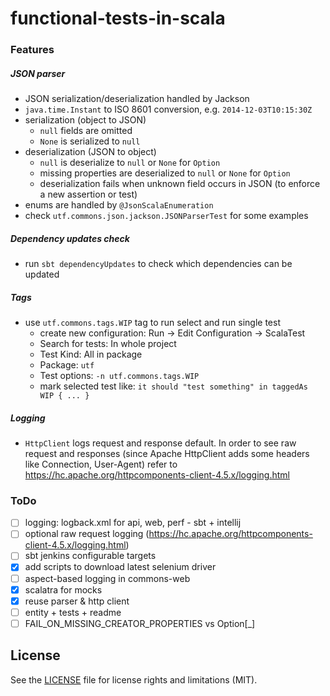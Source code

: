 # functional-tests-in-scala

### Features

##### JSON parser
* JSON serialization/deserialization handled by Jackson
* `java.time.Instant` to ISO 8601 conversion, e.g. `2014-12-03T10:15:30Z`
* serialization (object to JSON)
  * `null` fields are omitted
  * `None` is serialized to `null`
* deserialization (JSON to object)
  * `null` is deserialize to `null` or `None` for `Option`
  * missing properties are deserialized to `null` or `None` for `Option`
  * deserialization fails when unknown field occurs in JSON (to enforce a new assertion or test)
* enums are handled by `@JsonScalaEnumeration` 
* check `utf.commons.json.jackson.JSONParserTest` for some examples

##### Dependency updates check
* run `sbt dependencyUpdates` to check which dependencies can be updated

##### Tags
* use `utf.commons.tags.WIP` tag to run select and run single test
    * create new configuration: Run -> Edit Configuration -> ScalaTest
    * Search for tests: In whole project
    * Test Kind: All in package
    * Package: `utf`
    * Test options: `-n utf.commons.tags.WIP`
    * mark selected test like: `it should "test something" in taggedAs WIP { ... }`
    
##### Logging
* `HttpClient` logs request and response default. In order to see raw request and responses (since Apache HttpClient adds some headers like Connection, User-Agent) refer to https://hc.apache.org/httpcomponents-client-4.5.x/logging.html

### ToDo
- [ ] logging: logback.xml for api, web, perf - sbt + intellij
- [ ] optional raw request logging (https://hc.apache.org/httpcomponents-client-4.5.x/logging.html) 
- [ ] sbt jenkins configurable targets
- [x] add scripts to download latest selenium driver
- [ ] aspect-based logging in commons-web
- [x] scalatra for mocks
- [x] reuse parser & http client
- [ ] entity + tests + readme
- [ ] FAIL_ON_MISSING_CREATOR_PROPERTIES vs Option[_]

## License

See the [LICENSE](LICENSE.md) file for license rights and limitations (MIT).